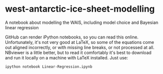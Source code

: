 # west-antarctic-ice-sheet-modelling
A notebook about modelling the WAIS, including model choice and Bayesian linear regression

GitHub can render iPython notebooks, so you can read this online. Unfortunately, it's not very good at LaTeX, so some of the equations come out aligned incorrectly, or with missing line breaks, or not processed at all. NBviewer is a little better, but to read it comfortably it's best to download and run it locally on a machine with LaTeX installed. Just use:

```
ipython notebook Linear-Regression.ipynb
```
